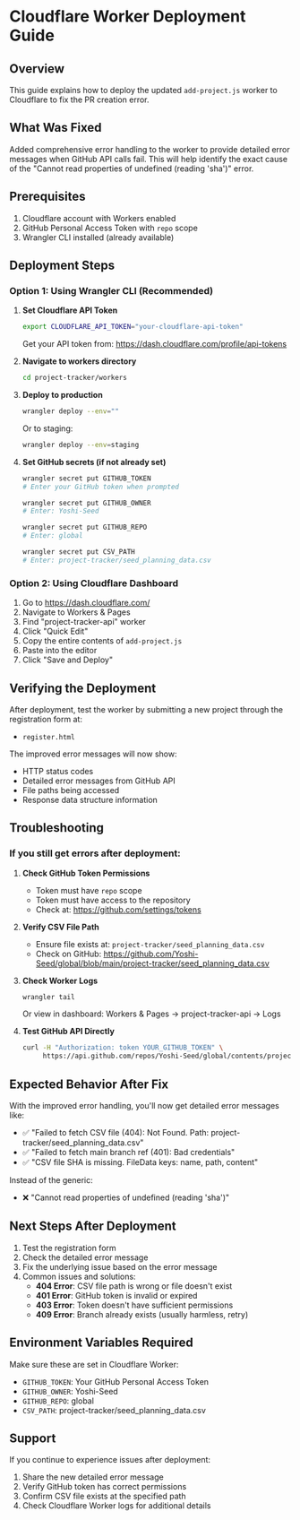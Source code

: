 # Cloudflare Worker Deployment Guide

## Overview
This guide explains how to deploy the updated `add-project.js` worker to Cloudflare to fix the PR creation error.

## What Was Fixed
Added comprehensive error handling to the worker to provide detailed error messages when GitHub API calls fail. This will help identify the exact cause of the "Cannot read properties of undefined (reading 'sha')" error.

## Prerequisites
1. Cloudflare account with Workers enabled
2. GitHub Personal Access Token with `repo` scope
3. Wrangler CLI installed (already available)

## Deployment Steps

### Option 1: Using Wrangler CLI (Recommended)

1. **Set Cloudflare API Token**
   ```bash
   export CLOUDFLARE_API_TOKEN="your-cloudflare-api-token"
   ```
   
   Get your API token from: https://dash.cloudflare.com/profile/api-tokens

2. **Navigate to workers directory**
   ```bash
   cd project-tracker/workers
   ```

3. **Deploy to production**
   ```bash
   wrangler deploy --env=""
   ```
   
   Or to staging:
   ```bash
   wrangler deploy --env=staging
   ```

4. **Set GitHub secrets (if not already set)**
   ```bash
   wrangler secret put GITHUB_TOKEN
   # Enter your GitHub token when prompted
   
   wrangler secret put GITHUB_OWNER
   # Enter: Yoshi-Seed
   
   wrangler secret put GITHUB_REPO
   # Enter: global
   
   wrangler secret put CSV_PATH
   # Enter: project-tracker/seed_planning_data.csv
   ```

### Option 2: Using Cloudflare Dashboard

1. Go to https://dash.cloudflare.com/
2. Navigate to Workers & Pages
3. Find "project-tracker-api" worker
4. Click "Quick Edit"
5. Copy the entire contents of `add-project.js`
6. Paste into the editor
7. Click "Save and Deploy"

## Verifying the Deployment

After deployment, test the worker by submitting a new project through the registration form at:
- `register.html`

The improved error messages will now show:
- HTTP status codes
- Detailed error messages from GitHub API
- File paths being accessed
- Response data structure information

## Troubleshooting

### If you still get errors after deployment:

1. **Check GitHub Token Permissions**
   - Token must have `repo` scope
   - Token must have access to the repository
   - Check at: https://github.com/settings/tokens

2. **Verify CSV File Path**
   - Ensure file exists at: `project-tracker/seed_planning_data.csv`
   - Check on GitHub: https://github.com/Yoshi-Seed/global/blob/main/project-tracker/seed_planning_data.csv

3. **Check Worker Logs**
   ```bash
   wrangler tail
   ```
   
   Or view in dashboard: Workers & Pages → project-tracker-api → Logs

4. **Test GitHub API Directly**
   ```bash
   curl -H "Authorization: token YOUR_GITHUB_TOKEN" \
        https://api.github.com/repos/Yoshi-Seed/global/contents/project-tracker/seed_planning_data.csv
   ```

## Expected Behavior After Fix

With the improved error handling, you'll now get detailed error messages like:

- ✅ "Failed to fetch CSV file (404): Not Found. Path: project-tracker/seed_planning_data.csv"
- ✅ "Failed to fetch main branch ref (401): Bad credentials"
- ✅ "CSV file SHA is missing. FileData keys: name, path, content"

Instead of the generic:
- ❌ "Cannot read properties of undefined (reading 'sha')"

## Next Steps After Deployment

1. Test the registration form
2. Check the detailed error message
3. Fix the underlying issue based on the error message
4. Common issues and solutions:
   - **404 Error**: CSV file path is wrong or file doesn't exist
   - **401 Error**: GitHub token is invalid or expired
   - **403 Error**: Token doesn't have sufficient permissions
   - **409 Error**: Branch already exists (usually harmless, retry)

## Environment Variables Required

Make sure these are set in Cloudflare Worker:
- `GITHUB_TOKEN`: Your GitHub Personal Access Token
- `GITHUB_OWNER`: Yoshi-Seed
- `GITHUB_REPO`: global
- `CSV_PATH`: project-tracker/seed_planning_data.csv

## Support

If you continue to experience issues after deployment:
1. Share the new detailed error message
2. Verify GitHub token has correct permissions
3. Confirm CSV file exists at the specified path
4. Check Cloudflare Worker logs for additional details
